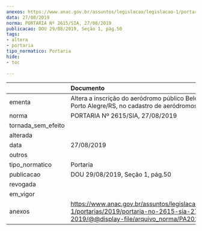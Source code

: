 ```yaml
---
anexos: https://www.anac.gov.br/assuntos/legislacao/legislacao-1/portarias/2019/portaria-no-2615-sia-27-08-2019/@@display-file/arquivo_norma/PA2019-2615.pdf
data: 27/08/2019
norma: PORTARIA Nº 2615/SIA, 27/08/2019
publicacao: DOU 29/08/2019, Seção 1, pág.50
tags:
- altera
- portaria
tipo_normatico: Portaria
hide: 
- toc 
 
---
```


|                    | Documento                                                                                                                                            |
|:-------------------|:-----------------------------------------------------------------------------------------------------------------------------------------------------|
| ementa             | Altera a inscrição do aeródromo público Belém Novo, em Porto Alegre/RS, no cadastro de aeródromos.                                                   |
| norma              | PORTARIA Nº 2615/SIA, 27/08/2019                                                                                                                     |
| tornada_sem_efeito |                                                                                                                                                      |
| alterada           |                                                                                                                                                      |
| data               | 27/08/2019                                                                                                                                           |
| outros             |                                                                                                                                                      |
| tipo_normatico     | Portaria                                                                                                                                             |
| publicacao         | DOU 29/08/2019, Seção 1, pág.50                                                                                                                      |
| revogada           |                                                                                                                                                      |
| em_vigor           |                                                                                                                                                      |
| anexos             | https://www.anac.gov.br/assuntos/legislacao/legislacao-1/portarias/2019/portaria-no-2615-sia-27-08-2019/@@display-file/arquivo_norma/PA2019-2615.pdf |